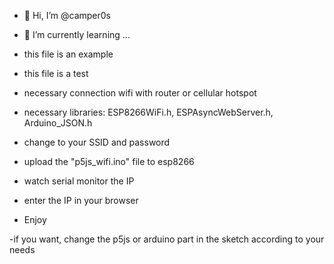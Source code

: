 - 👋 Hi, I’m @camper0s
- 🌱 I’m currently learning ...


- this file is an example
- this file is a test
- necessary connection wifi with router or cellular hotspot
- necessary libraries:
ESP8266WiFi.h,
ESPAsyncWebServer.h,
Arduino_JSON.h



- change to your SSID and password
- upload the "p5js_wifi.ino" file to esp8266
- watch serial monitor the IP
- enter the IP in your browser
- Enjoy

-if you want, change the p5js or arduino part in the sketch according to your needs
